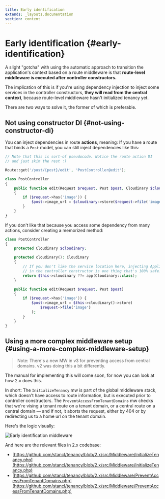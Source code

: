 ```yaml
---
title: Early identification
extends: _layouts.documentation
section: content
---
```


# Early identification {#early-identification}

A slight "gotcha" with using the automatic approach to transition the application's context based on a route middleware is that **route-level middleware is executed after controller constructors.**

The implication of this is if you're using dependency injection to inject some services in the controller constructors, **they will read from the central context**, because route-level middleware hasn't initialized tenancy yet.

There are two ways to solve it, the former of which is preferable.

## Not using constructor DI {#not-using-constructor-di}

You can inject dependencies in route **actions**, meaning: If you have a route that binds a `Post` model, you can still inject dependencies like this:

```php
// Note that this is sort-of pseudocode. Notice the route action DI
// and just skim the rest :)

Route::get('/post/{post}/edit', 'PostController@edit');

class PostController
{
    public function edit(Request $request, Post $post, Cloudinary $cloudinary)
    {
        if ($request->has('image')) {
            $post->image_url = $cloudinary->store($request->file('image'));
        }
    }
}
```

If you don't like that because you access some dependency from many actions, consider creating a memorized method:

```php
class PostController
{
    protected Cloudinary $cloudinary;

    protected cloudinary(): Cloudinary
    {
        // If you don't like the service location here, injecting Application
        // in the controller constructor is one thing that's 100% safe.
        return $this->cloudinary ??= app(Cloudinary::class);
    }

    public function edit(Request $request, Post $post)
    {
        if ($request->has('image')) {
            $post->image_url = $this->cloudinary()->store(
                $request->file('image')
            );
        }
    }
}
```

## Using a more complex middleware setup {#using-a-more-complex-middleware-setup}

> Note: There's a new MW in v3 for preventing access from central domains. v2 was doing this a bit differently.

The manual for implementing this will come soon, for now you can look at how 2.x does this.

In short: The `InitializeTenancy` mw is part of the global middleware stack, which doesn't have access to route information, but is executed prior to controller constructors. The `PreventAccessFromTenantDomains` mw checks that we're vising a tenant route on a tenant domain, or a central route on a central domain — and if not, it aborts the request, either by 404 or by redirecting us to a home url on the tenant domain.

Here's the logic visually:

![Early identification middleware](/assets/images/stancl_tenancy_middleware.png)

And here are the relevant files in 2.x codebase:

- [https://github.com/stancl/tenancy/blob/2.x/src/Middleware/InitializeTenancy.php](https://github.com/stancl/tenancy/blob/2.x/src/Middleware/InitializeTenancy.php)
- [https://github.com/stancl/tenancy/blob/2.x/src/Middleware/PreventAccessFromTenantDomains.php](https://github.com/stancl/tenancy/blob/2.x/src/Middleware/PreventAccessFromTenantDomains.php)
